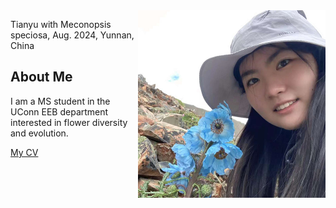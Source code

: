 <img src="assets/images/Meconopsis.jpg" style="float:right" width="300" height="300">

Tianyu with Meconopsis speciosa, Aug. 2024, Yunnan, China

## About Me
I am a MS student in the UConn EEB department interested in flower diversity and evolution.

[My CV](/assets/PDFs/CV_TianyuCui_2023.pdf)

